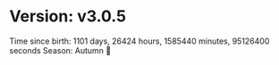 # Version: v3.0.5
Time since birth: 1101 days, 26424 hours, 1585440 minutes, 95126400 seconds
Season: Autumn 🍁
